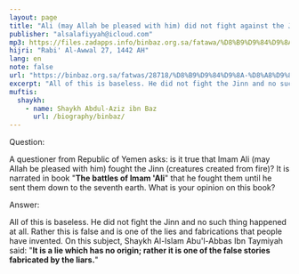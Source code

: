 ```yaml
---
layout: page
title: "Ali (may Allah be pleased with him) did not fight against the Jinn "
publisher: "alsalafiyyah@icloud.com"
mp3: https://files.zadapps.info/binbaz.org.sa/fatawa/%D8%B9%D9%84%D9%8A%20%D8%A8%D9%86%20%D8%A3%D8%A8%D9%8A%20%D8%B7%D8%A7%D9%84%D8%A8%20%D9%84%D9%85%20%D9%8A%D8%AD%D8%A7%D8%B1%D8%A8%20%D8%A7%D9%84%D8%AC%D9%86.mp3
hijri: "Rabi' Al-Awwal 27, 1442 AH"
lang: en
note: false
url: "https://binbaz.org.sa/fatwas/28718/%D8%B9%D9%84%D9%8A-%D8%A8%D9%86-%D8%A7%D8%A8%D9%8A-%D8%B7%D8%A7%D9%84%D8%A8-%D9%84%D9%85-%D9%8A%D8%AD%D8%A7%D8%B1%D8%A8-%D8%A7%D9%84%D8%AC%D9%86"
excerpt: "All of this is baseless. He did not fight the Jinn and no such thing happened at all. Rather this is false and is one of the lies and fabrications that people have invented."
muftis:
  shaykh: 
    - name: Shaykh Abdul-Aziz ibn Baz
      url: /biography/binbaz/
---
```


Question:

A questioner from Republic of Yemen asks: is it true that Imam Ali (may Allah be pleased with him) fought the Jinn (creatures created from fire)? It is narrated in book "**The battles of Imam 'Ali**" that he fought them until he  sent them down to the seventh earth. What is your opinion on this book? 

Answer: 

All of this is baseless. He did not fight the Jinn and no such thing happened at all. Rather this is false and is one of the lies and fabrications that people have invented. On this subject, Shaykh Al-Islam Abu'l-Abbas Ibn Taymiyah said: "**It is a lie which has no origin; rather it is one of the false stories fabricated by the liars.**" 
